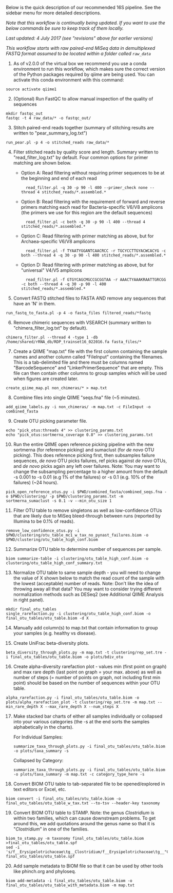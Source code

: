Below is the quick description of our recommended 16S pipeline. See the sidebar menu for more detailed descriptions. 
  
_Note that this workflow is continually being updated. If you want to use the below commands be sure to keep track of them locally._  
  
_Last updated: 4 July 2017 (see "revisions" above for earlier versions)_  
   
*This workflow starts with raw paired-end MiSeq data in demultiplexed FASTQ format assumed to be located within a folder called `raw_data`*

1. As of v2.0.0 of the virtual box we recommend you use a conda environment to run this workflow, which makes sure the correct version of the Python packages required by qiime are being used. You can activate this conda environment with this command:
```
source activate qiime1
```


2. (Optional) Run FastQC to allow manual inspection of the quality of sequences
```
mkdir fastqc_out
fastqc -t 4 raw_data/* -o fastqc_out/
```

3. Stitch paired-end reads together (summary of stitching results are written to "pear_summary_log.txt")

```
run_pear.pl -p 4 -o stitched_reads raw_data/* 
```

4. Filter stitched reads by quality score and length. Summary written to "read_filter_log.txt" by default. Four common options for primer matching are shown below.
  
    * Option A: Read filtering without requiring primer sequences to be at the beginning and end of each read    
  
            read_filter.pl -q 30 -p 90 -l 400 --primer_check none --thread 4 stitched_reads/*.assembled.*  
   
    * Option B: Read filtering with the requirement of forward and reverse primers matching each read for Bacteria-specific V6/V8 amplicons (the primers we use for this region are the default sequences) 
  
            read_filter.pl -c both -q 30 -p 90 -l 400 --thread 4 stitched_reads/*.assembled.*  

    * Option C: Read filtering with primer matching as above, but for Archaea-specific V6/V8 amplicons 
  
            read_filter.pl -f TYAATYGGANTCAACRCC -r TGCYCCTTGYACWCACYG -c both --thread 4 -q 30 -p 90 -l 400 stitched_reads/*.assembled.*  

    * Option D: Read filtering with primer matching as above, but for "universal" V4/V5 amplicons  
  
            read_filter.pl -f GTGYCAGCMGCCGCGGTAA -r AAACTYAAAKRAATTGRCGG -c both --thread 4 -q 30 -p 90 -l 400 stitched_reads/*.assembled.*  
		
5. Convert FASTQ stitched files to FASTA AND remove any sequences that have an 'N' in them.

```
run_fastq_to_fasta.pl -p 4 -o fasta_files filtered_reads/*fastq
```

6. Remove chimeric sequences with VSEARCH (summary written to "chimera_filter_log.txt" by default).

```
chimera_filter.pl --thread 4 -type 1 -db /home/shared/rRNA_db/RDP_trainset16_022016.fa fasta_files/*	
```

7. Create a QIIME "map.txt" file with the first column containing the sample names and another column called "FileInput" containing the filenames. This is a tab-delimited file and there must be columns named "BarcodeSequence" and "LinkerPrimerSequence" that are empty. This file can then contain other columns to group samples which will be used when figures are created later.

```
create_qiime_map.pl non_chimeras/* > map.txt
```
		
8. Combine files into single QIIME "seqs.fna" file (~5 minutes).

```
add_qiime_labels.py -i non_chimeras/ -m map.txt -c FileInput -o combined_fasta
```
		
9. Create OTU picking parameter file.

```
echo "pick_otus:threads 4" >> clustering_params.txt
echo "pick_otus:sortmerna_coverage 0.8" >> clustering_params.txt
```
       
10. Run the entire QIIME open reference picking pipeline with the new sortmerna (for reference picking) and sumaclust (for _de novo_ OTU picking). This does reference picking first, then subsamples failure sequences, _de novo_ OTU picks failures, ref picks against _de novo_ OTUs, and _de novo_ picks again any left over failures. Note: You may want to change the subsampling percentage to a higher amount from the default -s 0.001 to -s 0.01 (e.g 1% of the failures) or -s 0.1 (e.g. 10% of the failures) (~24 hours).

```
pick_open_reference_otus.py -i $PWD/combined_fasta/combined_seqs.fna -o $PWD/clustering/ -p $PWD/clustering_params.txt -m sortmerna_sumaclust -s 0.1 -v --min_otu_size 1 
```

11. Filter OTU table to remove singletons as well as low-confidence OTUs that are likely due to MiSeq bleed-through between runs (reported by Illumina to be 0.1% of reads). 

```
remove_low_confidence_otus.py -i $PWD/clustering/otu_table_mc1_w_tax_no_pynast_failures.biom -o $PWD/clustering/otu_table_high_conf.biom
```

12. Summarize OTU table to determine number of sequences per sample.

```
biom summarize-table -i clustering/otu_table_high_conf.biom -o clustering/otu_table_high_conf_summary.txt
```

13. Normalize OTU table to same sample depth - you will need to change the value of X shown below to match the read count of the sample with the lowest (acceptable) number of reads. Note: Don't like the idea of throwing away all that data? You may want to consider trying different normalization methods such as DESeq2 (see Additional QIIME Analysis in right panel).

```
mkdir final_otu_tables
single_rarefaction.py -i clustering/otu_table_high_conf.biom -o final_otu_tables/otu_table.biom -d X
```

14. Manually add column(s) to map.txt that contain information to group your samples (e.g. healthy vs disease).

15. Create UniFrac beta-diversity plots.

```
beta_diversity_through_plots.py -m map.txt -t clustering/rep_set.tre -i final_otu_tables/otu_table.biom -o plots/bdiv_otu
```

16. Create alpha-diversity rarefaction plot - values min (first point on graph) and max rare depth (last point on graph = your max. above) as well as number of steps (= number of points on graph, not including first min point) should be based on the number of sequences within your OTU table.

```
alpha_rarefaction.py -i final_otu_tables/otu_table.biom -o plots/alpha_rarefaction_plot -t clustering/rep_set.tre -m map.txt --min_rare_depth X --max_rare_depth X --num_steps X
```

17. Make stacked bar charts of either all samples individually or collapsed into your various categories (the -s at the end sorts the samples alphabetically in the charts).

    For Individual Samples:
    ```
    summarize_taxa_through_plots.py -i final_otu_tables/otu_table.biom -o plots/taxa_summary -s
    ```
    Collapsed by Category:
    ```
    summarize_taxa_through_plots.py -i final_otu_tables/otu_table.biom -o plots/taxa_summary -m map.txt -c category_type_here -s
    ```

18. Convert BIOM OTU table to tab-separated file to be opened/explored in text editors or Excel, etc.
```
biom convert -i final_otu_tables/otu_table.biom -o final_otu_tables/otu_table_w_tax.txt --to-tsv --header-key taxonomy
```

19. Convert BIOM OTU table to STAMP. Note: the genus _Clostridium_ is within two families, which can cause downstream problems. To get around this, we add quotations around the genus name so that it is "_Clostridium_" in one of the families.
```        
biom_to_stamp.py -m taxonomy final_otu_tables/otu_table.biom >final_otu_tables/otu_table.spf
sed -i 's/f__Erysipelotrichaceae\tg__Clostridium/f__Erysipelotrichaceae\tg__"Clostridium"/g' final_otu_tables/otu_table.spf  
```

20. Add sample metadata to BIOM file so that it can be used by other tools like phinch.org and phyloseq.
```
biom add-metadata -i final_otu_tables/otu_table.biom -o final_otu_tables/otu_table_with_metadata.biom -m map.txt
```